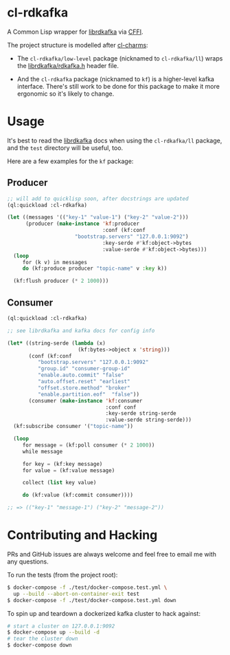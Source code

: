 # cl-rdkafka

A Common Lisp wrapper for [librdkafka](https://github.com/edenhill/librdkafka)
via [CFFI](https://common-lisp.net/project/cffi/manual/html_node/index.html).

The project structure is modelled after
[cl-charms](https://github.com/HiTECNOLOGYs/cl-charms):

* The `cl-rdkafka/low-level` package (nicknamed to `cl-rdkafka/ll`)
wraps the
[librdkafka/rdkafka.h](https://github.com/edenhill/librdkafka/blob/master/src/rdkafka.h)
header file.

* And the `cl-rdkafka` package (nicknamed to `kf`) is a higher-level kafka
interface. There's still work to be done for this package to make it more
ergonomic so it's likely to change.

# Usage

It's best to read the [librdkafka](https://github.com/edenhill/librdkafka) docs
when using the `cl-rdkafka/ll` package, and the `test` directory will be
useful, too.

Here are a few examples for the `kf` package:

## Producer

```lisp
;; will add to quicklisp soon, after docstrings are updated
(ql:quickload :cl-rdkafka)

(let ((messages '(("key-1" "value-1") ("key-2" "value-2")))
      (producer (make-instance 'kf:producer
                               :conf (kf:conf
				      "bootstrap.servers" "127.0.0.1:9092")
                               :key-serde #'kf:object->bytes
                               :value-serde #'kf:object->bytes)))
  (loop
     for (k v) in messages
     do (kf:produce producer "topic-name" v :key k))

  (kf:flush producer (* 2 1000)))
```

## Consumer

```lisp
(ql:quickload :cl-rdkafka)

;; see librdkafka and kafka docs for config info

(let* ((string-serde (lambda (x)
                       (kf:bytes->object x 'string)))
       (conf (kf:conf
	      "bootstrap.servers" "127.0.0.1:9092"
	      "group.id" "consumer-group-id"
	      "enable.auto.commit" "false"
	      "auto.offset.reset" "earliest"
	      "offset.store.method" "broker"
	      "enable.partition.eof"  "false"))
       (consumer (make-instance 'kf:consumer
                                :conf conf
                                :key-serde string-serde
                                :value-serde string-serde)))
  (kf:subscribe consumer '("topic-name"))

  (loop
     for message = (kf:poll consumer (* 2 1000))
     while message

     for key = (kf:key message)
     for value = (kf:value message)

     collect (list key value)

     do (kf:value (kf:commit consumer))))

;; => (("key-1" "message-1") ("key-2" "message-2"))
```

# Contributing and Hacking

PRs and GitHub issues are always welcome and feel free to email me with any
questions.

To run the tests (from the project root):

```bash
$ docker-compose -f ./test/docker-compose.test.yml \
  up --build --abort-on-container-exit test
$ docker-compose -f ./test/docker-compose.test.yml down
```

To spin up and teardown a dockerized kafka cluster to hack against:

```bash
# start a cluster on 127.0.0.1:9092
$ docker-compose up --build -d
# tear the cluster down
$ docker-compose down
```
